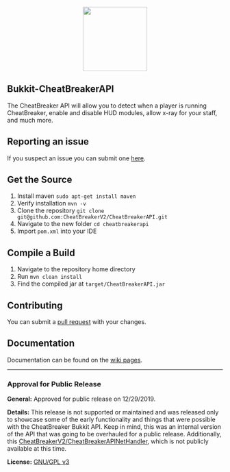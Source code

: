 
<p align="center">
    <img src="https://user-images.githubusercontent.com/3434520/59546542-3a1a4a80-8ee4-11e9-8e40-ca8832664aef.jpg" width="150" height="150"/>
</p>

## Bukkit-CheatBreakerAPI

The CheatBreaker API will allow you to detect when a player is running CheatBreaker, enable and disable HUD modules, allow x-ray for your staff, and much more.

## Reporting an issue

If you suspect an issue you can submit one [here](https://github.com/cheatbreakerv2/cheatbreakerapi/issues).

## Get the Source

1. Install maven `sudo apt-get install maven`
2. Verify installation `mvn -v`
3. Clone the repository `git clone git@github.com:CheatBreakerV2/CheatBreakerAPI.git`
4. Navigate to the new folder `cd cheatbreakerapi`
5. Import `pom.xml` into your IDE

## Compile a Build

1. Navigate to the repository home directory
2. Run `mvn clean install`
3. Find the compiled jar at `target/CheatBreakerAPI.jar`

## Contributing

You can submit a [pull request](https://github.com/CheatBreakerV2/CheatBreakerAPI/pulls) with your changes.

## Documentation

Documentation can be found on the [wiki pages](https://github.com/cheatbreakerv2/cheatbreakerapi/wiki).

---

### Approval for Public Release

**General:** Approved for public release on 12/29/2019.

**Details:** This release is not supported or maintained and was released only to showcase some of the early functionality and things that were possible with the CheatBreaker Bukkit API. Keep in mind, this was an internal version of the API that was going to be overhauled for a public release. Additionally, this 
[CheatBreakerV2/CheatBreakerAPINetHandler](https://github.com/CheatBreakerV2/CheatBreakerAPINetHandler), which is not publicly available at this time.

**License:** [GNU/GPL v3](https://github.com/CheatBreakerV2/CheatBreakerAPI/blob/master/LICENSE)
